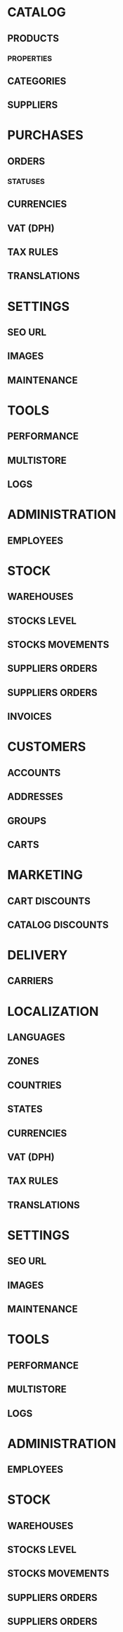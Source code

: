 # CATALOG
## PRODUCTS
### PROPERTIES
## CATEGORIES
## SUPPLIERS

# PURCHASES
## ORDERS
### STATUSES
## CURRENCIES
## VAT (DPH)
## TAX RULES
## TRANSLATIONS

# SETTINGS
## SEO URL
## IMAGES
## MAINTENANCE

# TOOLS
## PERFORMANCE
## MULTISTORE
## LOGS

# ADMINISTRATION
## EMPLOYEES

# STOCK
## WAREHOUSES
## STOCKS LEVEL
## STOCKS MOVEMENTS
## SUPPLIERS ORDERS
## SUPPLIERS ORDERS


## INVOICES

# CUSTOMERS
## ACCOUNTS
## ADDRESSES
## GROUPS
## CARTS

# MARKETING
## CART DISCOUNTS
## CATALOG DISCOUNTS

# DELIVERY
## CARRIERS

# LOCALIZATION
## LANGUAGES
## ZONES
## COUNTRIES
## STATES
## CURRENCIES
## VAT (DPH)
## TAX RULES
## TRANSLATIONS

# SETTINGS
## SEO URL
## IMAGES
## MAINTENANCE

# TOOLS
## PERFORMANCE
## MULTISTORE
## LOGS

# ADMINISTRATION
## EMPLOYEES

# STOCK
## WAREHOUSES
## STOCKS LEVEL
## STOCKS MOVEMENTS
## SUPPLIERS ORDERS
## SUPPLIERS ORDERS

